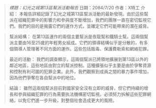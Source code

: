 > _標題：幻光之城第13區幫派活動報告_
> 日期：2084/7/20
> 作者：X特工
> 介紹：
> 本報告詳細記錄了幻光之城第13區幫派活動的最新發現。由於這些幫派在組織犯罪中的影響力和參與度不斷增加，我們的團隊一直在密切監視它們。我們的目的是揭露它們的運作方式，並確定它們可能帶來的潛在威脅。

> 幫派結構：
> 在第13區運作的兩個主要幫派是夜龍幫和鐵騎士幫。這兩個幫派主要由16至25歲的年輕男女組成。它們的領導結構似乎是分散的，有多個領導人管理著不同方面的運作。這些包括販毒、保護費勒索和網絡犯罪。

> 最近的活動：
> 我們的調查顯示，這兩個幫派已將領地擴展到第13區以外的鄰近地區，這些地區由對立的幫派控制。這種擴張似乎主要是由於爭奪資源和控制有利可圖的犯罪企業。此外，我們觀察到成員之間的暴力事件增加，因為他們爭奪在各自幫派中的地位。

> 結論：
> 雖然這兩個幫派目前對國家安全沒有立即的威脅，但它們持續的增長和參與組織犯罪的行為需要执法機構密切監視。必須努力拆解這些犯罪網絡，以免它們進一步升級，對整個社會造成更大的風險。
